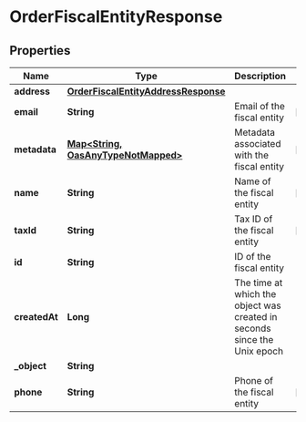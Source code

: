 

# OrderFiscalEntityResponse

## Properties

Name | Type | Description | Notes
------------ | ------------- | ------------- | -------------
**address** | [**OrderFiscalEntityAddressResponse**](OrderFiscalEntityAddressResponse.md) |  | 
**email** | **String** | Email of the fiscal entity |  [optional]
**metadata** | [**Map&lt;String, OasAnyTypeNotMapped&gt;**](OasAnyTypeNotMapped.md) | Metadata associated with the fiscal entity |  [optional]
**name** | **String** | Name of the fiscal entity |  [optional]
**taxId** | **String** | Tax ID of the fiscal entity |  [optional]
**id** | **String** | ID of the fiscal entity | 
**createdAt** | **Long** | The time at which the object was created in seconds since the Unix epoch | 
**_object** | **String** |  | 
**phone** | **String** | Phone of the fiscal entity |  [optional]




